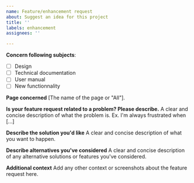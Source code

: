 ```yaml
---
name: Feature/enhancement request
about: Suggest an idea for this project
title: ''
labels: enhancement
assignees: ''

---
```


**Concern following subjects**:
- [ ] Design
- [ ] Technical documentation
- [ ] User manual
- [ ] New functionnality

**Page concerned**
[The name of the page or "All"].

**Is your feature request related to a problem? Please describe.**
A clear and concise description of what the problem is. Ex. I'm always frustrated when [...]

**Describe the solution you'd like**
A clear and concise description of what you want to happen.

**Describe alternatives you've considered**
A clear and concise description of any alternative solutions or features you've considered.

**Additional context**
Add any other context or screenshots about the feature request here.
